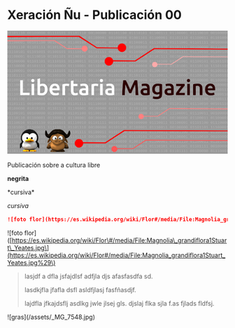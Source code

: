 # Xeración Ñu - Publicación 00

![](/assets/portada.png)

Publicación sobre a cultura libre

**negrita**

\*cursiva\*

_cursiva_

```markdown
![foto flor](https://es.wikipedia.org/wiki/Flor#/media/File:Magnolia_grandiflora1Stuart_Yeates.jpg)
```

!\[foto flor\]\([https://es.wikipedia.org/wiki/Flor\#/media/File:Magnolia\_grandiflora1Stuart\_Yeates.jpg\](https://es.wikipedia.org/wiki/Flor#/media/File:Magnolia_grandiflora1Stuart_Yeates.jpg%29\)

> lasjdf a dfla jsfajdlsf adfjla djs afasfasdfa sd.
>
> lasdkjfla  jfafla dsfl asldfjlasj fasfñasdjf.
>
> lajdfla jfkajdsflj asdlkg jwle jlsej gls. djslaj flka sjla f.as fjlads fldfsj.

!\[gras\]\(/assets/\_MG\_7548.jpg\)

